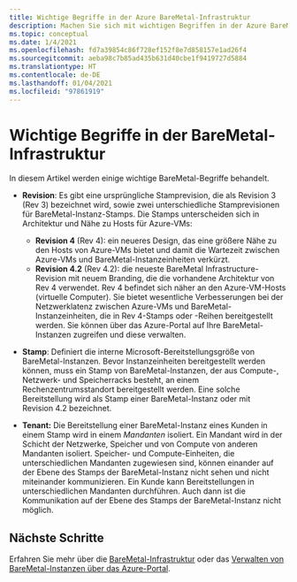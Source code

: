 ```yaml
---
title: Wichtige Begriffe in der Azure BareMetal-Infrastruktur
description: Machen Sie sich mit wichtigen Begriffen in der Azure BareMetal-Infrastruktur vertraut.
ms.topic: conceptual
ms.date: 1/4/2021
ms.openlocfilehash: fd7a39854c86f728ef152f8e7d858157e1ad26f4
ms.sourcegitcommit: aeba98c7b85ad435b631d40cbe1f9419727d5884
ms.translationtype: HT
ms.contentlocale: de-DE
ms.lasthandoff: 01/04/2021
ms.locfileid: "97861919"
---
```

# <a name="know-the-terms-for-baremetal-infrastructure"></a>Wichtige Begriffe in der BareMetal-Infrastruktur

In diesem Artikel werden einige wichtige BareMetal-Begriffe behandelt.

- **Revision**: Es gibt eine ursprüngliche Stamprevision, die als Revision 3 (Rev 3) bezeichnet wird, sowie zwei unterschiedliche Stamprevisionen für BareMetal-Instanz-Stamps. Die Stamps unterscheiden sich in Architektur und Nähe zu Hosts für Azure-VMs:
    - **Revision 4** (Rev 4): ein neueres Design, das eine größere Nähe zu den Hosts von Azure-VMs bietet und damit die Wartezeit zwischen Azure-VMs und BareMetal-Instanzeinheiten verkürzt. 
    - **Revision 4.2** (Rev 4.2): die neueste BareMetal Infrastructure-Revision mit neuem Branding, die die vorhandene Architektur von Rev 4 verwendet. Rev 4 befindet sich näher an den Azure-VM-Hosts (virtuelle Computer). Sie bietet wesentliche Verbesserungen bei der Netzwerklatenz zwischen Azure-VMs und BareMetal-Instanzeinheiten, die in Rev 4-Stamps oder -Reihen bereitgestellt werden. Sie können über das Azure-Portal auf Ihre BareMetal-Instanzen zugreifen und diese verwalten.    

- **Stamp**: Definiert die interne Microsoft-Bereitstellungsgröße von BareMetal-Instanzen. Bevor Instanzeinheiten bereitgestellt werden können, muss ein Stamp von BareMetal-Instanzen, der aus Compute-, Netzwerk- und Speicherracks besteht, an einem Rechenzentrumsstandort bereitgestellt werden. Eine solche Bereitstellung wird als Stamp einer BareMetal-Instanz oder mit Revision 4.2 bezeichnet.

- **Tenant:** Die Bereitstellung einer BareMetal-Instanz eines Kunden in einem Stamp wird in einem *Mandanten* isoliert. Ein Mandant wird in der Schicht der Netzwerke, Speicher und von Compute von anderen Mandanten isoliert. Speicher- und Compute-Einheiten, die unterschiedlichen Mandanten zugewiesen sind, können einander auf der Ebene des Stamps der BareMetal-Instanz nicht sehen und nicht miteinander kommunizieren. Ein Kunde kann Bereitstellungen in unterschiedlichen Mandanten durchführen. Auch dann ist die Kommunikation auf der Ebene des Stamps der BareMetal-Instanz nicht möglich.

## <a name="next-steps"></a>Nächste Schritte
Erfahren Sie mehr über die [BareMetal-Infrastruktur](workloads/sap/baremetal-overview-architecture.md) oder das [Verwalten von BareMetal-Instanzen über das Azure-Portal](workloads/sap/baremetal-infrastructure-portal.md). 